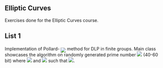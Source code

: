 ## Elliptic Curves
Exercises done for the Elliptic Curves course.

## List 1
Implementation of Pollard-<!-- $\rho$ --> <img style="transform: translateY(0.5em);background: white;" src="https://render.githubusercontent.com/render/math?math=%5Ccolor%7Bgray%7D%5Crho"> method for DLP in finite groups. Main class showcases the algorithm on randomly generated prime number <!-- $p$ --> <img style="translateY(0.5em);background: white;" src="https://render.githubusercontent.com/render/math?math=%5Ccolor%7Bgray%7Dp"> (40-60 bit) where <!-- $p = 2 \tilde{p} + 1$ --> <img style="translateY(0.5em);background: white;" src="https://render.githubusercontent.com/render/math?math=%5Ccolor%7Bgray%7Dp%20%3D%202%20%5Ctilde%7Bp%7D%20%2B%201"> and <!-- $g \in F_p^*$ --> <img style="translateY(0.5em);background: white;" src="https://render.githubusercontent.com/render/math?math=%5Ccolor%7Bgray%7Dg%20%5Cin%20F_p%5E*"> such that <!-- $g = \tilde{g}^2 \mod p \ne 1$ --> <img style="translateY(0.5em);background: white;" src="https://render.githubusercontent.com/render/math?math=%5Ccolor%7Bgray%7Dg%20%3D%20%5Ctilde%7Bg%7D%5E2%20%5Cmod%20p%20%5Cne%201">. 
